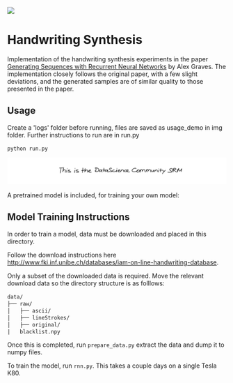 ![](img/banner.svg)
# Handwriting Synthesis
Implementation of the handwriting synthesis experiments in the paper <a href="https://arxiv.org/abs/1308.0850">Generating Sequences with Recurrent Neural Networks</a> by Alex Graves.  The implementation closely follows the original paper, with a few slight deviations, and the generated samples are of similar quality to those presented in the paper.

## Usage
Create a 'logs' folder before running, files are saved as usage_demo in img folder. Further instructions to run are in run.py
```
python run.py
```
![](img/usage_demo.svg)
  

A pretrained model is included, for training your own model:

## Model Training Instructions

In order to train a model, data must be downloaded and placed in this directory.

Follow the download instructions here http://www.fki.inf.unibe.ch/databases/iam-on-line-handwriting-database.

Only a subset of the downloaded data is required.  Move the relevant download data so the directory structure is as folllows:

```
data/
├── raw/
│   ├── ascii/
│   ├── lineStrokes/
│   ├── original/
|   blacklist.npy
```

Once this is completed, run `prepare_data.py` extract the data and dump it to numpy files.

To train the model, run `rnn.py`.  This takes a couple days on a single Tesla K80.

